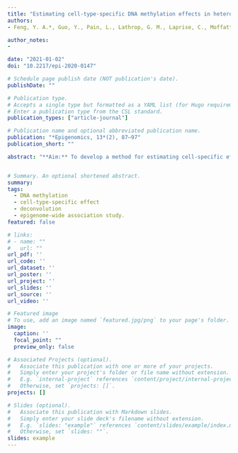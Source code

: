 ```yaml
---
title: "Estimating cell-type-specific DNA methylation effects in heterogeneous cellular populations"
authors:
- Feng, Y. A.*, Guo, Y., Pain, L., Lathrop, G. M., Laprise, C., Moffatt, M. F., Cookson, W. O., & Liang, L.*

author_notes:
- 

date: "2021-01-02"
doi: "10.2217/epi-2020-0147"

# Schedule page publish date (NOT publication's date).
publishDate: ""

# Publication type.
# Accepts a single type but formatted as a YAML list (for Hugo requirements).
# Enter a publication type from the CSL standard.
publication_types: ["article-journal"]

# Publication name and optional abbreviated publication name.
publication: "*Epigenomics, 13*(2), 87–97"
publication_short: ""

abstract: "**Aim:** To develop a method for estimating cell-specific effects in epigenomic association studies in the presence of cell type heterogeneity. <br> **Materials & methods:** We utilized Monte Carlo Expectation-Maximization algorithm with Metropolis-Hastings sampler to reconstruct the 'missing' cell-specific methylations and to estimate their associations with phenotypes free of confounding by cell type proportions. <br> **Results:** Simulations showed reliable performance of the method under various settings including when the cell type is rare. Application to a real dataset recapitulated the directly measured cell-specific methylation pattern in whole blood. <br> **Conclusion:** This work provides a framework to identify important cell groups and account for cell type composition useful for studying the role of epigenetic changes in human traits and diseases."


# Summary. An optional shortened abstract.
summary: 
tags:
  - DNA methylation
  - cell-type-specific effect
  - deconvolution
  - epigenome-wide association study.
featured: false

# links:
# - name: ""
#   url: ""
url_pdf: ''
url_code: ''
url_dataset: ''
url_poster: ''
url_project: ''
url_slides: ''
url_source: ''
url_video: ''

# Featured image
# To use, add an image named `featured.jpg/png` to your page's folder. 
image:
  caption: ''
  focal_point: ""
  preview_only: false

# Associated Projects (optional).
#   Associate this publication with one or more of your projects.
#   Simply enter your project's folder or file name without extension.
#   E.g. `internal-project` references `content/project/internal-project/index.md`.
#   Otherwise, set `projects: []`.
projects: []

# Slides (optional).
#   Associate this publication with Markdown slides.
#   Simply enter your slide deck's filename without extension.
#   E.g. `slides: "example"` references `content/slides/example/index.md`.
#   Otherwise, set `slides: ""`.
slides: example
---
```

